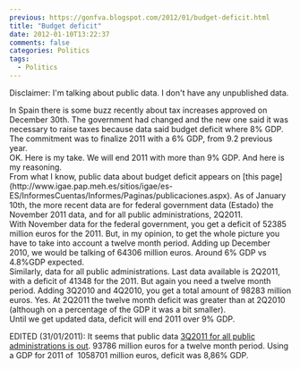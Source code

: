 ```yaml
---
previous: https://gonfva.blogspot.com/2012/01/budget-deficit.html
title: "Budget deficit"
date: 2012-01-10T13:22:37
comments: false
categories: Politics
tags:
  - Politics
---
```


Disclaimer: I'm talking about public data. I don't have any unpublished data.
<div>
</div><div>In Spain there is some buzz recently about tax increases&nbsp;approved&nbsp;on December 30th. The government had changed and the new one said it was necessary to raise taxes because data said budget deficit where 8% GDP. The commitment was to finalize 2011 with a 6% GDP, from 9.2 previous year.&nbsp;</div><div>
</div><div>OK. Here is my take. We will end 2011 with more than 9% GDP. And here is my reasoning.</div><div>
</div><div>From what I know, public data about budget deficit appears on [this page](http://www.igae.pap.meh.es/sitios/igae/es-ES/InformesCuentas/Informes/Paginas/publicaciones.aspx). As of January 10th, the more recent data are for federal government data (Estado) the November 2011 data, and for all public administrations, 2Q2011.&nbsp;</div><div>
</div><div>With November data for the federal government, you get a deficit of 52385 million euros for the 2011. But, in my opinion, to get the whole picture you have to take into account a twelve month period. Adding up December 2010, we would be talking of 64306 million euros. Around 6% GDP vs 4.8%GDP expected.</div><div>
</div><div>Similarly, data for all public administrations. Last data available is 2Q2011, with a deficit of 41348 for the 2011. But again you need a twelve month period. Adding 3Q2010 and 4Q2010, you get a total&nbsp;amount of 98283 million euros. Yes. At 2Q2011 the twelve month deficit was greater than at 2Q2010 (although&nbsp;on a percentage of the GDP it was a bit smaller).</div><div>
</div><div>Until we get updated data, deficit will end 2011 over 9% GDP.


EDITED (31/01/2011): It seems that public data [3Q2011 for all public administrations is out](http://www.igae.pap.meh.es/sitios/igae/es-ES/InformesCuentas/Informes/Documents/Cap-Trim/3T%20AAPP.pdf). 93786 million euros for a twelve month period. Using a GDP for 2011 of&nbsp;&nbsp;1058701 million euros, deficit was 8,86% GDP.</div>
